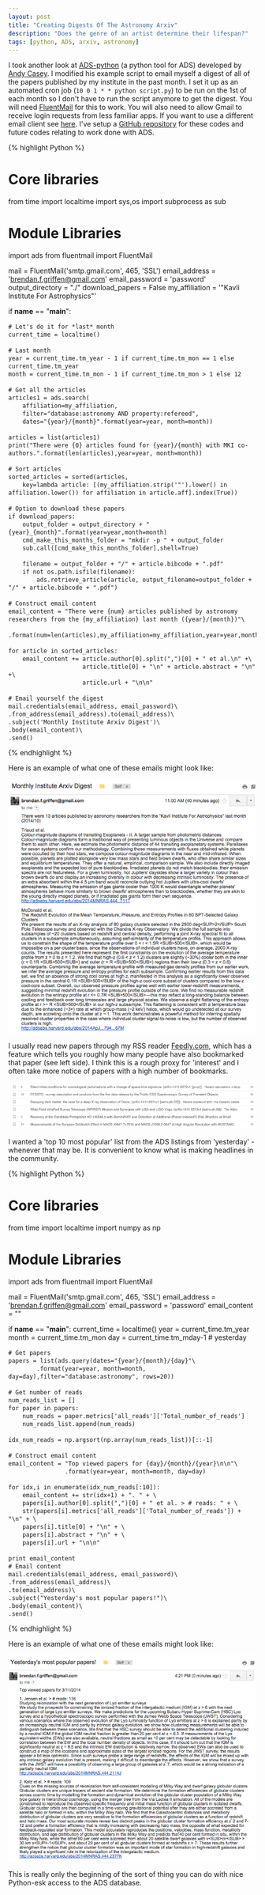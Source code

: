 ```yaml
---
layout: post
title: "Creating Digests Of The Astronomy Arxiv"
description: "Does the genre of an artist determine their lifespan?"
tags: [python, ADS, arxiv, astronomy]
---
```


I took another look at [ADS-python](https://github.com/andycasey/ads) (a python tool for ADS) developed by [Andy Casey](http://astrowizici.st/). I modified his example script to email myself a digest of all of the papers published by my institute in the past month. I set it up as an automated cron job (`10 0 1 * * python script.py`) to be run on the 1st of each month so I don't have to run the script anymore to get the digest. You will need [FluentMail](https://github.com/alexandrevicenzi/fluentmail) for this to work. You will also need to allow Gmail to receive login requests from less familiar apps. If you want to use a different email client see [here](https://github.com/alexandrevicenzi/fluentmail#common-smtp-servers). I've setup a [GitHub repository](http://www.github.com/bgriffen/ads.git) for these codes and future codes relating to work done with ADS.

{% highlight Python %}
# Core libraries
from time import localtime
import sys,os
import subprocess as sub

# Module Libraries
import ads
from fluentmail import FluentMail

mail = FluentMail('smtp.gmail.com', 465, 'SSL')
email_address = 'brendan.f.griffen@gmail.com'
email_password = 'password'
output_directory = "./"
download_papers = False
my_affiliation = '"Kavli Institute For Astrophysics"'

if __name__ == "__main__":

    # Let's do it for *last* month
    current_time = localtime()

    # Last month
    year = current_time.tm_year - 1 if current_time.tm_mon == 1 else current_time.tm_year
    month = current_time.tm_mon - 1 if current_time.tm_mon > 1 else 12
    
    # Get all the articles
    articles1 = ads.search(
        affiliation=my_affiliation,
        filter="database:astronomy AND property:refereed",
        dates="{year}/{month}".format(year=year, month=month))

    articles = list(articles1)
    print("There were {0} articles found for {year}/{month} with MKI co-authors.".format(len(articles),year=year, month=month))

    # Sort articles
    sorted_articles = sorted(articles,
        key=lambda article: [(my_affiliation.strip('"').lower() in affiliation.lower()) for affiliation in article.aff].index(True))

    # Option to download these papers
    if download_papers:
        output_folder = output_directory + "{year}_{month}".format(year=year,month=month)
        cmd_make_this_months_folder = "mkdir -p " + output_folder
        sub.call([cmd_make_this_months_folder],shell=True)

        filename = output_folder + "/" + article.bibcode + ".pdf"
        if not os.path.isfile(filename):
            ads.retrieve_article(article, output_filename=output_folder + "/" + article.bibcode + ".pdf")

    # Construct email content
    email_content = "There were {num} articles published by astronomy researchers from the {my_affiliation} last month ({year}/{month})"\
                    .format(num=len(articles),my_affiliation=my_affiliation,year=year,month=month)

    for article in sorted_articles:
        email_content += article.author[0].split(",")[0] + " et al.\n" +\
                         article.title[0] + "\n" + article.abstract + "\n" +\
                         article.url + "\n\n"

    # Email yourself the digest
    mail.credentials(email_address, email_password)\
    .from_address(email_address).to(email_address)\
    .subject('Monthly Institute Arxiv Digest')\
    .body(email_content)\
    .send()

{% endhighlight %}

Here is an example of what one of these emails might look like:

[![Digest](/assets/adspython/monthly_arxiv_digest.png)](/assets/adspython/monthly_arxiv_digest.png)

I usually read new papers through my RSS reader [Feedly.com](http://www.feedly.com), which has a feature which tells you roughly how many people have also bookmarked that paper (see left side). I think this is a rough proxy for 'interest' and I often take more notice of papers with a high number of bookmarks.

[![Most popular](/assets/adspython/feedly_popular_papers.png)](/assets/adspython/feedly_popular_papers.png)

 I wanted a 'top 10 most popular' list from the ADS listings from 'yesterday' - whenever that may be. It is convenient to know what is making headlines in the community.

{% highlight Python %}
# Core libraries
from time import localtime
import numpy as np

# Module Libraries
import ads
from fluentmail import FluentMail

mail = FluentMail('smtp.gmail.com', 465, 'SSL')
email_address = 'brendan.f.griffen@gmail.com'
email_password = 'password'
email_content = ""

if __name__ == "__main__":
    current_time = localtime()
    year = current_time.tm_year
    month = current_time.tm_mon
    day = current_time.tm_mday-1 # yesterday
    
    # Get papers
    papers = list(ads.query(dates="{year}/{month}/{day}"\
            .format(year=year, month=month, day=day),filter="database:astronomy", rows=20))

    # Get number of reads
    num_reads_list = []
    for paper in papers:
        num_reads = paper.metrics['all_reads']['Total_number_of_reads']
        num_reads_list.append(num_reads)
    
    idx_num_reads = np.argsort(np.array(num_reads_list))[::-1]
    
    # Construct email content
    email_content = "Top viewed papers for {day}/{month}/{year}\n\n"\
                    .format(year=year, month=month, day=day)

    for idx,i in enumerate(idx_num_reads[:10]):
        email_content += str(idx+1) + ". " + \
        papers[i].author[0].split(",")[0] + " et al. > # reads: " + \
        str(papers[i].metrics['all_reads']['Total_number_of_reads']) + "\n" + \
        papers[i].title[0] + "\n" + \
        papers[i].abstract + "\n" + \
        papers[i].url + "\n\n"
    
    print email_content
    # Email content
    mail.credentials(email_address, email_password)\
    .from_address(email_address)\
    .to(email_address)\
    .subject("Yesterday's most popular papers!")\
    .body(email_content)\
    .send()

{% endhighlight %}

Here is an example of what one of these emails might look like:

[![Most popular](/assets/adspython/yesterdays_most_popular.png)](/assets/adspython/yesterdays_most_popular.png)

This is really only the beginning of the sort of thing you can do with nice Python-esk access to the ADS database.


